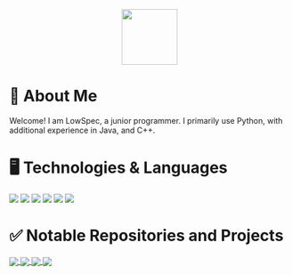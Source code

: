 <div id="header" align="center">
  <img src="https://user-images.githubusercontent.com/80385481/201491812-bd8f1a08-ab91-4b10-8fd0-668b31c9904e.jpg" width="100"/>

</div>

# 👋 About Me
Welcome! I am LowSpec, a junior programmer. I primarily use Python, with additional experience in Java, and C++.

# 🖥️ Technologies & Languages
![](https://img.shields.io/badge/Language-Python-7393B3?logo=python&style=flat-square)
![](https://img.shields.io/badge/Language-Java-7393B3?logo=java&style=flat-square)
![](https://img.shields.io/badge/Language-C++-7393B3?logo=cpp&style=flat-square)
![](https://img.shields.io/badge/Technology-Git-7393B3?logo=git&style=flat-square)
![](https://img.shields.io/badge/OS-Windows-7393B3?logo=windows&style=flat-square)
![](https://img.shields.io/badge/OS-Ubuntu-7393B3?logo=ubuntu&style=flat-square)

# ✅ Notable Repositories and Projects
<a href="https://github.com/TheLowSpecPC/YoutubeRedditBot-GUI">
  <img align="center" src="https://github.com/TheLowSpecPC/YoutubeRedditBot-GUI" />
</a>
<a href="https://github.com/TheLowSpecPC/YoutubeRedditBot-Shorts">
  <img align="center" src="https://github-readme-stats.vercel.app/api/pin/?username=akabinds&repo=prestige&theme=tokyonight" />
</a>
<a href="https://github.com/TheLowSpecPC/YoutubeRedditBot">
  <img align="center" src="https://github-readme-stats.vercel.app/api/pin/?username=akabinds&repo=caches&theme=tokyonight" />
</a>
<a href="https://github.com/TheLowSpecPC/YoutubeSpamBot">
  <img align="center" src="https://github-readme-stats.vercel.app/api/pin/?username=akabinds&repo=dirgen-csharp&theme=tokyonight" />
</a>
